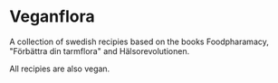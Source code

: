 # Veganflora

A collection of swedish recipies based on the books Foodpharamacy, "Förbättra din tarmflora" and Hälsorevolutionen. 

All recipies are also vegan. 
